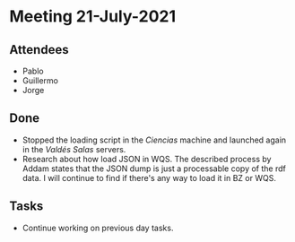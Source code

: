 # Meeting 21-July-2021

## Attendees 

- Pablo
- Guillermo
- Jorge

## Done
- Stopped the loading script in the _Ciencias_ machine and launched again in the _Valdés Salas_ servers.
- Research about how load JSON in WQS. The described process by Addam states that the JSON dump is just a processable copy of the rdf data. I will continue to find if there's any way to load it in BZ or WQS. 

## Tasks
- Continue working on previous day tasks.
